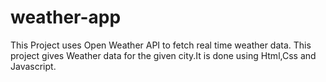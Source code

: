 # weather-app
This Project uses Open Weather API to fetch real time weather data.
This project gives Weather data for the given city.It is done using Html,Css and Javascript.
